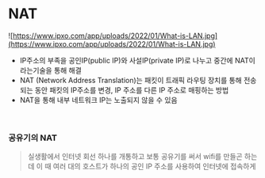 # NAT
![https://www.ipxo.com/app/uploads/2022/01/What-is-LAN.jpg](https://www.ipxo.com/app/uploads/2022/01/What-is-LAN.jpg)

- IP주소의 부족을 공인IP(public IP)와 사설IP(private IP)로 나누고 중간에 NAT이라는기술을 통해 해결
- NAT (Network Address Translation)는 패킷이 트래픽 라우팅 장치를 통해 전송되는 동안 패킷의 IP주소를 변경, IP 주소를 다른 IP 주소로 매핑하는 방법
- NAT을 통해 내부 네트워크 IP는 노출되지 않을 수 있음

</br>

### 공유기의 NAT

> 실생활에서 인터넷 회선 하나를 개통하고 보통 공유기를 써서 wifi를 만들곤 하는데 이 때 여러 대의 호스트가 하나의 공인 IP 주소를 사용하여 인터넷에 접속하게
>

